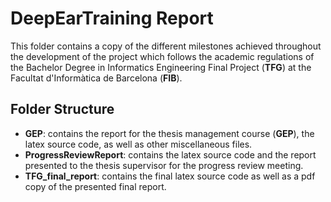 # DeepEarTraining Report

This folder contains a copy of the different milestones achieved throughout the development of the project which follows the academic regulations of the Bachelor Degree in Informatics Engineering Final Project (**TFG**) at the Facultat d'Informàtica de Barcelona (**FIB**).

## Folder Structure

- **GEP**: contains the report for the thesis management course (**GEP**), the latex source code, as well as other miscellaneous files.
- **ProgressReviewReport**: contains the latex source code and the report presented to the thesis supervisor for the progress review meeting.
- **TFG_final_report**: contains the final latex source code as well as a pdf copy of the presented final report.
